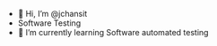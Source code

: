 - 👋 Hi, I’m @jchansit
- Software Testing
- 🌱 I’m currently learning Software automated testing



<!---
jchansit/jchansit is a ✨ special ✨ repository because its `README.md` (this file) appears on your GitHub profile.
You can click the Preview link to take a look at your changes.
--->
